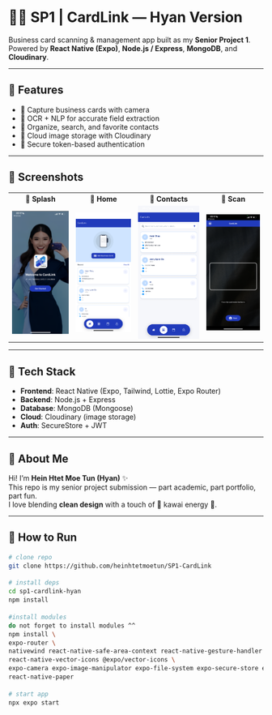 # 🐰🥕 SP1 | CardLink — Hyan Version  

Business card scanning & management app built as my **Senior Project 1**.  
Powered by **React Native (Expo)**, **Node.js / Express**, **MongoDB**, and **Cloudinary**.  

---

## 🐰 Features
- 🥕 Capture business cards with camera  
- 🥕 OCR + NLP for accurate field extraction  
- 🥕 Organize, search, and favorite contacts  
- 🥕 Cloud image storage with Cloudinary  
- 🥕 Secure token-based authentication  

---

## 🐰 Screenshots

<table>
  <tr>
    <th>🥕 Splash</th>
    <th>🥕 Home</th>
    <th>🥕 Contacts</th>
    <th>🥕 Scan</th>
  </tr>
  <tr>
    <td><img src="docs/screenshots/obd.PNG" width="200"/></td>
    <td><img src="docs/screenshots/hme.PNG" width="200"/></td>
    <td><img src="docs/screenshots/cont.PNG" width="200"/></td>
    <td><img src="docs/screenshots/scn.PNG" width="200"/></td>
  </tr>
</table>

---

## 🐰 Tech Stack
- **Frontend**: React Native (Expo, Tailwind, Lottie, Expo Router)  
- **Backend**: Node.js + Express  
- **Database**: MongoDB (Mongoose)  
- **Cloud**: Cloudinary (image storage)  
- **Auth**: SecureStore + JWT  

---

## 🐰 About Me
Hi! I’m **Hein Htet Moe Tun (Hyan)** ✨  
This repo is my senior project submission — part academic, part portfolio, part fun.  
I love blending **clean design** with a touch of 🐰 kawai energy 🥕.  

---

## 🐰 How to Run
```bash
# clone repo
git clone https://github.com/heinhtetmoetun/SP1-CardLink

# install deps
cd sp1-cardlink-hyan
npm install

#install modules
do not forget to install modules ^^
npm install \
expo-router \
nativewind react-native-safe-area-context react-native-gesture-handler react-native-reanimated \
react-native-vector-icons @expo/vector-icons \
expo-camera expo-image-manipulator expo-file-system expo-secure-store expo-linear-gradient \
react-native-paper

# start app
npx expo start
